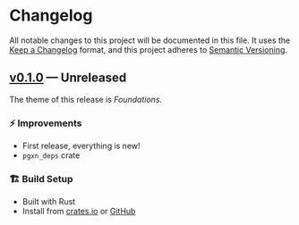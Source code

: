 # Changelog

All notable changes to this project will be documented in this file. It uses the
[Keep a Changelog] format, and this project adheres to [Semantic Versioning].

  [Keep a Changelog]: https://keepachangelog.com/en/1.1.0/
  [Semantic Versioning]: https://semver.org/spec/v2.0.0.html
    "Semantic Versioning 2.0.0"

## [v0.1.0] — Unreleased

The theme of this release is *Foundations.*

### ⚡ Improvements

*   First release, everything is new!
*   `pgxn_deps` crate

### 🏗️ Build Setup

*   Built with Rust
*   Install from [crates.io] or [GitHub]

  [v0.1.0]: https://github.com/pgxn/deps/compare/f5b6e1c...v0.1.0
  [crates.io]: https://crates.io/crates/deps
  [GitHub]: https://github.com/pgxn/deps/releases
